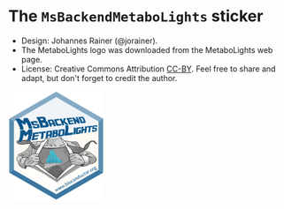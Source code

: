 # The `MsBackendMetaboLights` sticker

- Design: Johannes Rainer (@jorainer).
- The MetaboLights logo was downloaded from the MetaboLights web page.
- License: Creative Commons Attribution
  [CC-BY](https://creativecommons.org/licenses/by/2.0/). Feel free to
  share and adapt, but don't forget to credit the author.

<img src="./MsBackendMetaboLights.png" height="200">

